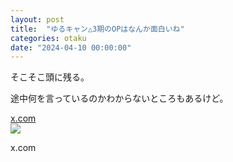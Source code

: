 ```yaml
---
layout: post
title:  "ゆるキャン△3期のOPはなんか面白いね"
categories: otaku
date: "2024-04-10 00:00:00"
---
```


そこそこ頭に残る。

途中何を言っているのかわからないところもあるけど。


<div class="card">
  <a href="https://x.com/makietanX/status/1777231059228430806"></a>
  <div class="card__header">
    <a href="https://x.com/makietanX/status/1777231059228430806">x.com</a>
  </div>
  <div class="card__image">
    <img src="https://abs.twimg.com/responsive-web/client-web/icon-ios.77d25eba.png">
  </div>
  <div class="card__title">
    <p>x.com</p>
  </div>
  <div class="card__description">
    <p></p>
  </div>
</div>

